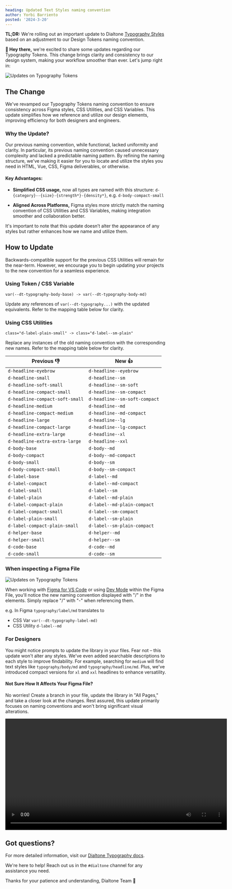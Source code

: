 ```yaml
---
heading: Updated Text Styles naming convention
author: Yorbi Barriento
posted: '2024-3-20'
---
```


<BlogPost :author="$frontmatter.author" :posted="parse($frontmatter.posted, 'y-M-d', new Date())" :heading="$frontmatter.heading">

**TL;DR:** We're rolling out an important update to Dialtone [Typography Styles](path/to/design/typography#styles) based on an adjustment to our Design Tokens naming convention.

**👋 Hey there,** we're excited to share some updates regarding our Typography Tokens. This change brings clarity and consistency to our design system, making your workflow smoother than ever. Let's jump right in:

![Updates on Typography Tokens](/assets/images/new_types_cover_1.gif)

## The Change

We've revamped our Typography Tokens naming convention to ensure consistency across Figma styles, CSS Utilities, and CSS Variables. This update simplifies how we reference and utilize our design elements, improving efficiency for both designers and engineers.

### Why the Update?

Our previous naming convention, while functional, lacked uniformity and clarity. In particular, its previous naming convention caused unnecessary complexity and lacked a predictable naming pattern. By refining the naming structure, we've making it easier for you to locate and utilize the styles you need in HTML, Vue, CSS, Figma deliverables, or otherwise.

#### Key Advantages:

- **Simplified CSS usage,** now all types are named with this structure: `d-{category}--{size}-{strength*}-{density*}`, e.g. `d-body-compact-small`

- **Aligned Across Platforms,** Figma styles more strictly match the naming convention of CSS Utilities and CSS Variables, making integration smoother and collaboration better.

It's important to note that this update doesn’t alter the appearance of any styles but rather enhances how we name and utilize them.

## How to Update

Backwards-compatible support for the previous CSS Utilities will remain for the near-term. However, we encourage you to begin updating your projects to the new convention for a seamless experience.

### Using Token / CSS Variable

```less
var(--dt-typography-body-base) -> var(--dt-typography-body-md)
```

Update any references of `var(--dt-typography...)` with the updated equivalents. Refer to the mapping table below for clarity.

### Using CSS Utilities

```less
class="d-label-plain-small" -> class="d-label--sm-plain"
```

Replace any instances of the old naming convention with the corresponding new names. Refer to the mapping table below for clarity.

<div class="d-bb d-bc-default">
  <table class="d-table">
    <thead>
      <tr>
        <th>Previous 👎</th>
        <th>New 👍</th>
      </tr>
    </thead>
    <tbody class="d-va-top">
      <tr>
        <td class="d-bgc-secondary"><code class="d-code--sm">d-headline-eyebrow</code></td>
        <td><code class="d-code--sm d-fc-purple-400">d-headline--eyebrow</code></td>
      </tr>
      <tr>
        <td class="d-bgc-secondary"><code class="d-code--sm">d-headline-small</code></td>
        <td><code class="d-code--sm d-fc-purple-400">d-headline--sm</code></td>
      </tr>
      <tr>
        <td class="d-bgc-secondary"><code class="d-code--sm">d-headline-soft-small</code></td>
        <td><code class="d-code--sm d-fc-purple-400">d-headline--sm-soft</code></td>
      </tr>
      <tr>
        <td class="d-bgc-secondary"><code class="d-code--sm">d-headline-compact-small</code></td>
        <td><code class="d-code--sm d-fc-purple-400">d-headline--sm-compact</code></td>
      </tr>
      <tr>
        <td class="d-bgc-secondary"><code class="d-code--sm">d-headline-compact-soft-small</code></td>
        <td><code class="d-code--sm d-fc-purple-400">d-headline--sm-soft-compact</code>
        </td>
      </tr>
      <tr>
        <td class="d-bgc-secondary"><code class="d-code--sm">d-headline-medium</code></td>
        <td><code class="d-code--sm d-fc-purple-400">d-headline--md</code></td>
      </tr>
      <tr>
        <td class="d-bgc-secondary"><code class="d-code--sm">d-headline-compact-medium</code></td>
        <td><code class="d-code--sm d-fc-purple-400">d-headline--md-compact</code></td>
      </tr>
      <tr>
        <td class="d-bgc-secondary"><code class="d-code--sm">d-headline-large</code></td>
        <td><code class="d-code--sm d-fc-purple-400">d-headline--lg</code></td>
      </tr>
      <tr>
        <td class="d-bgc-secondary"><code class="d-code--sm">d-headline-compact-large</code></td>
        <td><code class="d-code--sm d-fc-purple-400">d-headline--lg-compact</code></td>
      </tr>
      <tr>
        <td class="d-bgc-secondary"><code class="d-code--sm">d-headline-extra-large</code></td>
        <td><code class="d-code--sm d-fc-purple-400">d-headline--xl</code></td>
      </tr>
      <tr>
        <td class="d-bgc-secondary"><code class="d-code--sm">d-headline-extra-extra-large</code></td>
        <td><code class="d-code--sm d-fc-purple-400">d-headline--xxl</code></td>
      </tr>
      <tr>
        <td class="d-bgc-secondary"><code class="d-code--sm">d-body-base</code></td>
        <td><code class="d-code--sm d-fc-purple-400">d-body--md</code></td>
      </tr>
      <tr>
        <td class="d-bgc-secondary"><code class="d-code--sm">d-body-compact</code></td>
        <td><code class="d-code--sm d-fc-purple-400">d-body--md-compact</code></td>
      </tr>
      <tr>
        <td class="d-bgc-secondary"><code class="d-code--sm">d-body-small</code></td>
        <td><code class="d-code--sm d-fc-purple-400">d-body--sm</code></td>
      </tr>
      <tr>
        <td class="d-bgc-secondary"><code class="d-code--sm">d-body-compact-small</code></td>
        <td><code class="d-code--sm d-fc-purple-400">d-body--sm-compact</code></td>
      </tr>
      <tr>
        <td class="d-bgc-secondary"><code class="d-code--sm">d-label-base</code></td>
        <td><code class="d-code--sm d-fc-purple-400">d-label--md</code></td>
      </tr>
      <tr>
        <td class="d-bgc-secondary"><code class="d-code--sm">d-label-compact</code></td>
        <td><code class="d-code--sm d-fc-purple-400">d-label--md-compact</code></td>
      </tr>
      <tr>
        <td class="d-bgc-secondary"><code class="d-code--sm">d-label-small</code></td>
        <td><code class="d-code--sm d-fc-purple-400">d-label--sm</code></td>
      </tr>
      <tr>
        <td class="d-bgc-secondary"><code class="d-code--sm">d-label-plain</code></td>
        <td><code class="d-code--sm d-fc-purple-400">d-label--md-plain</code></td>
      </tr>
      <tr>
        <td class="d-bgc-secondary"><code class="d-code--sm">d-label-compact-plain</code></td>
        <td><code class="d-code--sm d-fc-purple-400">d-label--md-plain-compact</code></td>
      </tr>
      <tr>
        <td class="d-bgc-secondary"><code class="d-code--sm">d-label-compact-small</code></td>
        <td><code class="d-code--sm d-fc-purple-400">d-label--sm-compact</code></td>
      </tr>
      <tr>
        <td class="d-bgc-secondary"><code class="d-code--sm">d-label-plain-small</code></td>
        <td><code class="d-code--sm d-fc-purple-400">d-label--sm-plain</code></td>
      </tr>
      <tr>
        <td class="d-bgc-secondary"><code class="d-code--sm">d-label-compact-plain-small</code></td>
        <td><code class="d-code--sm d-fc-purple-400">d-label--sm-plain-compact</code></td>
      </tr>
      <tr>
        <td class="d-bgc-secondary"><code class="d-code--sm">d-helper-base</code></td>
        <td><code class="d-code--sm d-fc-purple-400">d-helper--md</code></td>
      </tr>
      <tr>
        <td class="d-bgc-secondary"><code class="d-code--sm">d-helper-small</code></td>
        <td><code class="d-code--sm d-fc-purple-400">d-helper--sm</code></td>
      </tr>
      <tr>
        <td class="d-bgc-secondary"><code class="d-code--sm">d-code-base</code></td>
        <td><code class="d-code--sm d-fc-purple-400">d-code--md</code></td>
      </tr>
      <tr>
        <td class="d-bgc-secondary"><code class="d-code--sm">d-code-small</code></td>
        <td><code class="d-code--sm d-fc-purple-400">d-code--sm</code></td>
      </tr>
    </tbody>
  </table>
</div>

### When inspecting a Figma File

![Updates on Typography Tokens](/assets/images/inspecting_figma.png)

When working with [Figma for VS Code](https://help.figma.com/hc/en-us/articles/15023121296151-Figma-for-VS-Code) or using [Dev Mode](https://help.figma.com/hc/en-us/articles/15023124644247-Guide-to-Dev-Mode) within the Figma File, you'll notice the new naming convention displayed with "/" in the elements. Simply replace "/" with "-" when referencing them.

e.g. In Figma `typography/label/md` translates to

- CSS Var `var(--dt-typography-label-md)`
- CSS Utility `d-label--md`

### For Designers

You might notice prompts to update the library in your files. Fear not – this update won't alter any styles. We've even added searchable descriptions to each style to improve findability. For example, searching for `medium` will find text styles like `typography/body/md` and `typography/headline/md`. Plus, we've introduced compact versions for `xl` and `xxl` headlines to enhance versatility.

#### Not Sure How It Affects Your Figma File?

No worries! Create a branch in your file, update the library in "All Pages," and take a closer look at the changes. Rest assured, this update primarily focuses on naming conventions and won't bring significant visual alterations.

<video width="695" controls>
  <source src="/assets/images/branching_figma.mp4" type="video/mp4" alt="Branches in Figma">
  Your browser does not support the video tag.
</video>

## Got questions?

For more detailed information, visit our [Dialtone Typography docs](https://dialtone.dialpad.com/design/typography/#styles).

We're here to help! Reach out us in the `#dialtone` channel for any assistance you need.

Thanks for your patience and understanding,
Dialtone Team 💜
</BlogPost>

<script setup>
import BlogPost from '@baseComponents/BlogPost.vue';
import { parse } from 'date-fns';
</script>
